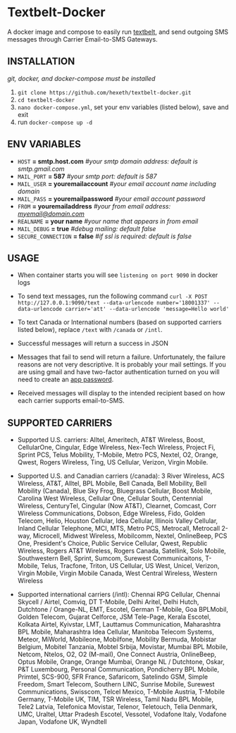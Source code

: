 # Textbelt-Docker
A docker image and compose to easily run [textbelt](https://github.com/typpo/textbelt), and send outgoing SMS messages through Carrier Email-to-SMS Gateways.

## INSTALLATION
*git, docker, and docker-compose must be installed*

1. `git clone https://github.com/hexeth/textbelt-docker.git`
1. `cd textbelt-docker`
1. `nano docker-compose.yml`, set your env variables (listed below), save and exit
1. run `docker-compose up -d`

## ENV VARIABLES
* `HOST` **= smtp.host.com** *#your smtp domain address: default is smtp.gmail.com*
* `MAIL_PORT` **= 587** *#your smtp port: default is 587*
* `MAIL_USER` **= youremailaccount** *#your email account name including domain*
* `MAIL_PASS` **= youremailpassword** *#your email account password*
* `FROM` **= youremailaddress** *#your from email address: myemail@domain.com*
* `REALNAME` **= your name** *#your name that appears in from email*
* `MAIL_DEBUG` **= true** *#debug mailing: default false*
* `SECURE_CONNECTION` **= false** *#if ssl is required: default is false*

## USAGE

* When container starts you will see `listening on port 9090` in docker logs
* To send text messages, run the following command `curl -X POST http://127.0.0.1:9090/text --data-urlencode number='18001337' --data-urlencode carrier='att' --data-urlencode 'message=Hello world'`
* To text Canada or International numbers (based on supported carriers listed below), replace `/text` with `/canada` or `/intl`.

* Successful messages will return a success in JSON
* Messages that fail to send will return a failure. Unfortunately, the failure reasons are not very descriptive. It is probably your mail settings. If you are using gmail and have two-factor authentication turned on you will need to create an [app password](https://support.google.com/accounts/answer/185833?hl=en).
* Received messages will display to the intended recipient based on how each carrier supports email-to-SMS.  

## SUPPORTED CARRIERS
* Supported U.S. carriers: Alltel, Ameritech, AT&T Wireless, Boost, CellularOne, Cingular, Edge Wireless, Nex-Tech Wireless, Project Fi, Sprint PCS, Telus Mobility, T-Mobile, Metro PCS, Nextel, O2, Orange, Qwest, Rogers Wireless, Ting, US Cellular, Verizon, Virgin Mobile.

* Supported U.S. and Canadian carriers (/canada): 3 River Wireless, ACS Wireless, AT&T, Alltel, BPL Mobile, Bell Canada, Bell Mobility, Bell Mobility (Canada), Blue Sky Frog, Bluegrass Cellular, Boost Mobile, Carolina West Wireless, Cellular One, Cellular South, Centennial Wireless, CenturyTel, Cingular (Now AT&T), Clearnet, Comcast, Corr Wireless Communications, Dobson, Edge Wireless, Fido, Golden Telecom, Helio, Houston Cellular, Idea Cellular, Illinois Valley Cellular, Inland Cellular Telephone, MCI, MTS, Metro PCS, Metrocall, Metrocall 2-way, Microcell, Midwest Wireless, Mobilcomm, Nextel, OnlineBeep, PCS One, President's Choice, Public Service Cellular, Qwest, Republic Wireless, Rogers AT&T Wireless, Rogers Canada, Satellink, Solo Mobile, Southwestern Bell, Sprint, Sumcom, Surewest Communicaitons, T-Mobile, Telus, Tracfone, Triton, US Cellular, US West, Unicel, Verizon, Virgin Mobile, Virgin Mobile Canada, West Central Wireless, Western Wireless

* Supported international carriers (/intl): Chennai RPG Cellular, Chennai Skycell / Airtel, Comviq, DT T-Mobile, Delhi Aritel, Delhi Hutch, Dutchtone / Orange-NL, EMT, Escotel, German T-Mobile, Goa BPLMobil, Golden Telecom, Gujarat Celforce, JSM Tele-Page, Kerala Escotel, Kolkata Airtel, Kyivstar, LMT, Lauttamus Communication, Maharashtra BPL Mobile, Maharashtra Idea Cellular, Manitoba Telecom Systems, Meteor, MiWorld, Mobileone, Mobilfone, Mobility Bermuda, Mobistar Belgium, Mobitel Tanzania, Mobtel Srbija, Movistar, Mumbai BPL Mobile, Netcom, Ntelos, O2, O2 (M-mail), One Connect Austria, OnlineBeep, Optus Mobile, Orange, Orange Mumbai, Orange NL / Dutchtone, Oskar, P&T Luxembourg, Personal Communication, Pondicherry BPL Mobile, Primtel, SCS-900, SFR France, Safaricom, Satelindo GSM, Simple Freedom, Smart Telecom, Southern LINC, Sunrise Mobile, Surewest Communications, Swisscom, Telcel Mexico, T-Mobile Austria, T-Mobile Germany, T-Mobile UK, TIM, TSR Wireless, Tamil Nadu BPL Mobile, Tele2 Latvia, Telefonica Movistar, Telenor, Teletouch, Telia Denmark, UMC, Uraltel, Uttar Pradesh Escotel, Vessotel, Vodafone Italy, Vodafone Japan, Vodafone UK, Wyndtell
